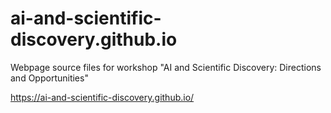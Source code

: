 # ai-and-scientific-discovery.github.io
Webpage source files for workshop "AI and Scientific Discovery: Directions and Opportunities"

https://ai-and-scientific-discovery.github.io/
